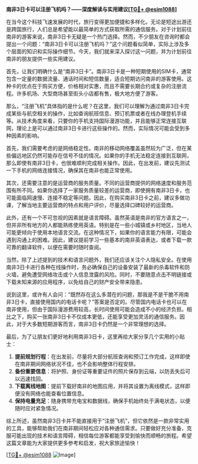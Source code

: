 **南非3日卡可以注册飞机吗？——深度解读与实用建议[[TG💪+ @esim1088](https://t.me/s/esim1088)]**

在当今这个科技飞速发展的时代，旅行变得更加便捷和多样化。无论是短途出游还是跨国旅行，人们总是希望能以最简单的方式获取所需的通信服务。对于计划前往南非的游客来说，南非3日卡无疑是一个热门选择。然而，不少朋友在咨询时都会提出一个问题：“南非3日卡可以注册飞机吗？”这个问题看似简单，实际上涉及多个层面的知识和实际操作细节。今天，我们就来深入探讨这一问题，并为计划前往南非的朋友提供一些实用建议。

首先，让我们明确什么是“南非3日卡”。南非3日卡是一种短期使用的SIM卡，通常包含一定量的数据流量、通话时间和短信数量，适合短期访问南非的游客使用。这种卡的优点在于购买方便，价格相对实惠，而且不需要长期合约或复杂的注册流程。许多机场、大型商场甚至街头小店都有售，极大地方便了游客。

那么，“注册飞机”具体指的是什么呢？在这里，我们可以理解为通过南非3日卡完成某些与航空相关的操作，比如查询航班信息、预订机票或者在线办理登机手续等。从技术角度来看，只要你的手机支持国际漫游功能，并且能够正常连接互联网，理论上是可以通过南非3日卡进行这些操作的。然而，实际情况可能会受到多种因素的影响。

首先，我们需要考虑的是网络稳定性。南非的移动网络覆盖虽然较为广泛，但在某些偏远地区仍然可能存在信号不佳的情况。如果你的手机无法稳定连接到互联网，那么即使有南非3日卡，也很难顺利完成相关操作。因此，在出发前，建议先测试一下手机的网络连接情况，确保其在南非也能正常使用。

其次，还需要注意的是运营商的服务质量。不同的运营商提供的网络速度和服务范围有所不同。如果你选择了一家服务质量较差的运营商，即使拥有南非3日卡，也可能面临网速慢、连接不稳定等问题。因此，在购买南非3日卡之前，建议多做功课，了解当地主要运营商的特点和用户评价，尽量选择口碑较好的运营商。

此外，还有一个不可忽视的因素就是语言障碍。虽然英语是南非的官方语言之一，但并非所有地方的人都能熟练使用英语。特别是在一些小城镇或乡村地区，当地人可能更倾向于使用本地语言交流。在这种情况下，如果你的语言能力有限，可能会遇到沟通上的困难。因此，建议提前学习一些基本的南非英语表达，或者下载一款可靠的翻译软件，以便在需要时随时查阅。

当然，除了上述提到的技术和语言问题外，我们还应该关注个人隐私安全。在使用南非3日卡进行各种在线操作时，务必确保自己的设备安装了最新的杀毒软件和防火墙，避免遭受网络攻击或个人信息泄露的风险。同时，不要随意点击不明链接或下载未知来源的应用程序，以免给自己的财产安全带来隐患。

说到这里，或许有人会问：“既然存在这么多潜在的问题，那我是不是干脆不用南非3日卡，直接使用国内的电话卡呢？”答案是否定的。尽管国内电话卡也可以在南非使用，但由于国际漫游费用较高，长时间使用可能会造成不小的经济负担。相比之下，购买一张南非3日卡不仅成本更低，还能享受更加灵活的通信服务。因此，对于大多数短期游客而言，南非3日卡仍然是一个非常理想的选择。

最后，为了让朋友们更好地利用南非3日卡，这里再给大家分享几个实用的小贴士：

1. **提前规划行程**：在出发前，尽量将大部分航班查询和预订工作完成，这样即使在南非期间网络状况不佳，也不会影响整体行程安排。
2. **备份重要信息**：将护照、身份证等重要证件的照片保存到云端，以防丢失后可以迅速找回。
3. **下载离线地图**：提前下载好南非的地图应用，并将其设置为离线模式，这样即便没有网络也能查看位置信息。
4. **保持电量充足**：随身携带充电宝和数据线，确保手机始终处于满电状态，以便随时应对紧急情况。

综上所述，虽然南非3日卡并不能直接用于“注册飞机”，但它依然是一款非常实用的工具，能够帮助我们在南非期间轻松应对各种通信需求。只要做好充分准备，克服可能出现的技术和语言障碍，相信每位游客都能享受到愉快而顺畅的旅程。希望这篇文章能为大家提供更多参考和启发，祝大家旅途愉快！

[[TG💪+ @esim1088](https://t.me/s/esim1088) ![Image](https://i.postimg.cc/4NQfJmqS/Snipaste-2025-05-13-00-14-12.png)]
